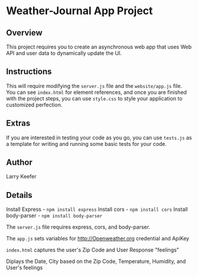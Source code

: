 # Weather-Journal App Project

## Overview
This project requires you to create an asynchronous web app that uses Web API and user data to dynamically update the UI. 

## Instructions
This will require modifying the `server.js` file and the `website/app.js` file. You can see `index.html` for element references, and once you are finished with the project steps, you can use `style.css` to style your application to customized perfection.

## Extras
If you are interested in testing your code as you go, you can use `tests.js` as a template for writing and running some basic tests for your code.

## Author
Larry Keefer

## Details
Install Express - `npm install express`
Install cors - `npm install cors`
Install body-parser - `npm install body-parser`

The `server.js` file requires express, cors, and body-parser.  

The `app.js` sets variables for http://Openweather.org  credential and ApiKey

`index.html` captures the user's Zip Code and User Response "feelings"

Diplays the Date, City based on the Zip Code, Temperature, Humidity, and User's feelings

